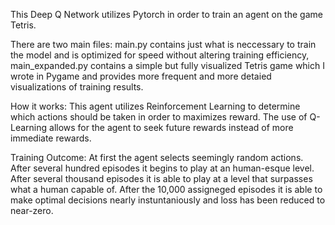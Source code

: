 This Deep Q Network utilizes Pytorch in order to train an agent on the game Tetris.

There are two main files: main.py contains just what is neccessary to train the model and is optimized for speed without altering training efficiency, main_expanded.py contains a simple but fully visualized Tetris game which I wrote in Pygame and provides more frequent and more detaied visualizations of training results.

How it works: This agent utilizes Reinforcement Learning to determine which actions should be taken in order to maximizes reward. The use of Q-Learning allows for the agent to seek future rewards instead of more immediate rewards.

Training Outcome: At first the agent selects seemingly random actions. After several hundred episodes it begins to play at an human-esque level. After several thousand episodes it is able to play at a level that surpasses what a human capable of. After the 10,000 assigneged episodes it is able to make optimal decisions nearly instuntaniously and loss has been reduced to near-zero.
